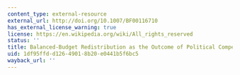 ```yaml
---
content_type: external-resource
external_url: http://doi.org/10.1007/BF00116710
has_external_license_warning: true
license: https://en.wikipedia.org/wiki/All_rights_reserved
status: ''
title: Balanced-Budget Redistribution as the Outcome of Political Competition
uid: 1df95ffd-d126-4901-8b20-e0441b5f6bc5
wayback_url: ''
---
```


